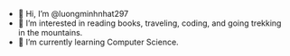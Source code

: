 - 👋 Hi, I’m @luongminhnhat297
- 👀 I’m interested in reading books, traveling, coding, and going trekking in the mountains.
- 🌱 I’m currently learning Computer Science.

<!---
luongminhnhat297/luongminhnhat297 is a ✨ special ✨ repository because its `README.md` (this file) appears on your GitHub profile.
You can click the Preview link to take a look at your changes.
--->
